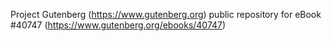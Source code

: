 Project Gutenberg (https://www.gutenberg.org) public repository for eBook #40747 (https://www.gutenberg.org/ebooks/40747)
